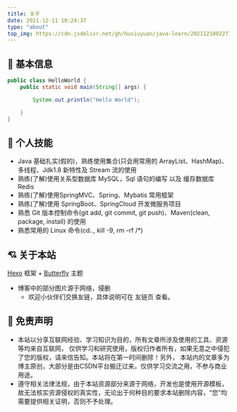 ```yaml
---
title: 关于
date: 2021-12-11 10:24:37
type: "about"
top_img: https://cdn.jsdelivr.net/gh/huxiuyuan/java-learn/202112100227147.png
---
```


## 🙋‍ 基本信息

```java
public class HelloWorld {
    public static void main(String[] args) {

        System.out.println("Hello World");

    }
}
```

## 🔨 个人技能

* Java 基础扎实(假的)，熟练使用集合(只会用常用的 ArrayList、HashMap)、多线程、Jdk1.8 新特性及 Stream 流的使用
* 熟练(了解)使用关系型数据库 MySQL，Sql 语句的编写 以及 缓存数据库 Redis
* 熟练(了解)使用SpringMVC、Spring、Mybatis 常用框架
* 熟练(了解)使用 SpringBoot、SpringCloud 开发微服务项目
* 熟悉 Git 版本控制命令(git add, git commit, git push)、Maven(clean, package, install) 的使用 
* 熟悉常用的 Linux 命令(cd.., kill -9, rm -rf /*)

## 💘 关于本站

[Hexo](https://hexo.io/zh-cn/) 框架 + [Butterfly](https://butterfly.js.org/) 主题

* 博客中的部分图片源于网络，侵删
  * 欢迎小伙伴们交换友链，具体说明可在 友链页 查看。

## 🙋 免责声明

* 本站以分享互联网经验、学习知识为目的，所有文章所涉及使用的工具、资源等均来自互联网， 仅供学习和研究使用，版权归作者所有，如果无意之中侵犯了您的版权，请来信告知。本站将在第一时间删除！另外， 本站内的文章多为博主原创，大部分是由CSDN平台搬迁过来，仅供学习交流之用，不参与商业用途。
* 遵守相关法律法规，由于本站资源部分来源于网络，开发也是使用开源模板，故无法核实资源侵权的真实性，无论出于何种目的要求本站删除内容，“您”均需要提供相关证明，否则不予处理。
